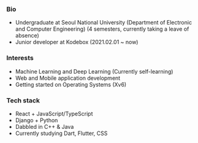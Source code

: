 ### Bio
- Undergraduate at Seoul National University (Department of Electronic and Computer Engineering) (4 semesters, currently taking a leave of absence)
- Junior developer at Kodebox (2021.02.01 ~ now)

### Interests
- Machine Learning and Deep Learning (Currently self-learning)
- Web and Mobile application development
- Getting started on Operating Systems (Xv6)


### Tech stack
- React + JavaScript/TypeScript
- Django + Python
- Dabbled in C++ & Java
- Currently studying Dart, Flutter, CSS

<!--
**luorix1/luorix1** is a ✨ _special_ ✨ repository because its `README.md` (this file) appears on your GitHub profile.

Here are some ideas to get you started:

- 🔭 I’m currently working on ...
- 🌱 I’m currently learning ...
- 👯 I’m looking to collaborate on ...
- 🤔 I’m looking for help with ...
- 💬 Ask me about ...
- 📫 How to reach me: ...
- 😄 Pronouns: ...
- ⚡ Fun fact: ...
-->
